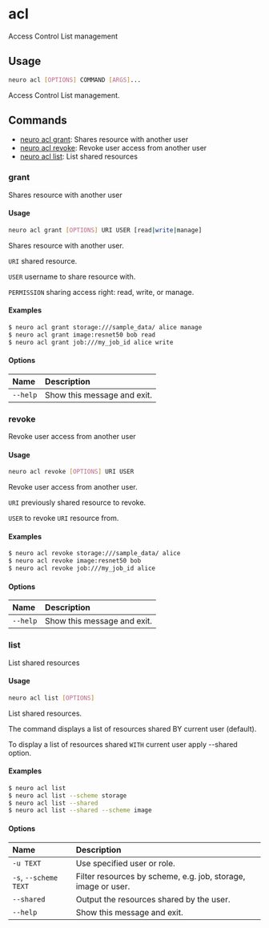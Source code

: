 # acl

Access Control List management

## Usage

```bash
neuro acl [OPTIONS] COMMAND [ARGS]...
```

Access Control List management.

## Commands

* [neuro acl grant](acl.md#grant): Shares resource with another user
* [neuro acl revoke](acl.md#revoke): Revoke user access from another user
* [neuro acl list](acl.md#list): List shared resources

### grant

Shares resource with another user

#### Usage

```bash
neuro acl grant [OPTIONS] URI USER [read|write|manage]
```

Shares resource with another user.

`URI` shared resource.

`USER` username to share resource with.

`PERMISSION` sharing access right: read, write, or manage.

#### Examples

```bash
$ neuro acl grant storage:///sample_data/ alice manage
$ neuro acl grant image:resnet50 bob read
$ neuro acl grant job:///my_job_id alice write
```

#### Options

| Name | Description |
| :--- | :--- |
| `--help` | Show this message and exit. |

### revoke

Revoke user access from another user

#### Usage

```bash
neuro acl revoke [OPTIONS] URI USER
```

Revoke user access from another user.

`URI` previously shared resource to revoke.

`USER` to revoke `URI` resource from.

#### Examples

```bash
$ neuro acl revoke storage:///sample_data/ alice
$ neuro acl revoke image:resnet50 bob
$ neuro acl revoke job:///my_job_id alice
```

#### Options

| Name | Description |
| :--- | :--- |
| `--help` | Show this message and exit. |

### list

List shared resources

#### Usage

```bash
neuro acl list [OPTIONS]
```

List shared resources.

The command displays a list of resources shared BY current user \(default\).

To display a list of resources shared `WITH` current user apply --shared option.

#### Examples

```bash
$ neuro acl list
$ neuro acl list --scheme storage
$ neuro acl list --shared
$ neuro acl list --shared --scheme image
```

#### Options

| Name | Description |
| :--- | :--- |
| `-u TEXT` | Use specified user or role. |
| `-s`, `--scheme TEXT` | Filter resources by scheme, e.g. job, storage, image or user. |
| `--shared` | Output the resources shared by the user. |
| `--help` | Show this message and exit. |

